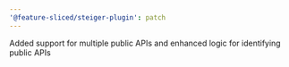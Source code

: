 ```yaml
---
'@feature-sliced/steiger-plugin': patch
---
```


Added support for multiple public APIs and enhanced logic for identifying public APIs
